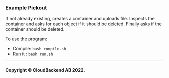 ### Example Pickout

If not already existing, creates a container and uploads file.
Inspects the container and asks for each object if it should be deleted.
Finally asks if the container should be deleted.

To use the program:

- Compile: `bash compile.sh`
- Run it : `bash run.sh`

----
#### Copyright © CloudBackend AB 2022.
